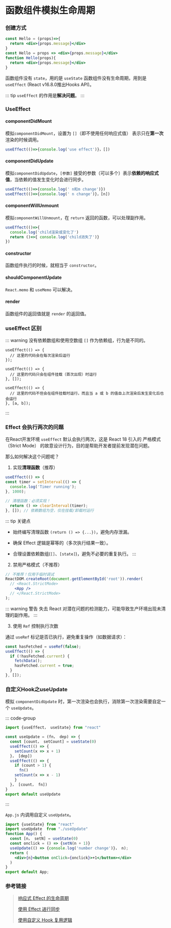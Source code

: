 # 函数组件模拟生命周期

### 创建方式

```jsx
const Hello = (props)=>{
  return <div>{props.message}</div>
}
const Hello = props => <div>{props.message}</div>
function Hello(props){
  return <div>{props.message}</div>
}
```

函数组件没有 `state`，用的是 `useState` 函数组件没有生命周期，用到是 `useEffect` (React v16.8.0推出Hooks API)。

::: tip
`useEffect` 的作用是**解决问题**。
:::

### UseEffect

#### componentDidMount

模拟`componentDidMount`，设置为 `[]`（即不使用任何响应式值） 表示只在**第一次**渲染的时候调用。

```jsx
useEffect(()=>{console.log('use effect')}，[])
```

#### componentDidUpdate

模拟`componentDidUpdate`，`[参数]` 接受的参数（可以多个）表示**依赖的响应式值**，当依赖的值发生变化时会进行同步。

```jsx
useEffect(()=>{console.log(' n和m change')})
useEffect(()=>{console.log(' n change')}，[n])
```

#### componentWillUnmount

模拟`componentWillUnmount`，在 `return` 返回的函数，可以处理副作用。

```jsx
useEffect(()=>{
  console.log('child渲染或变化了')
  return ()=>{ console.log('child消失了')}
})
```

#### constructor

函数组件执行的时候，就相当于 `constructor`。

#### shouldComponentUpdate

`React.memo` 和 `useMemo` 可以解决。

#### render

函数组件的返回值就是 `render` 的返回值。

### useEffect 区别

::: warning 没有依赖数组和使用空数组 `[]` 作为依赖组，行为是不同的。
``` jsx{3,7,11}
useEffect(() => {
  // 这里的代码会在每次渲染后运行
});

useEffect(() => {
  // 这里的代码只会在组件挂载（首次出现）时运行
}, []);

useEffect(() => {
  // 这里的代码不但会在组件挂载时运行，而且当 a 或 b 的值自上次渲染后发生变化后也会运行
}, [a, b]);

```
:::

### Effect 会执行两次的问题

在React开发环境 `useEffect` 默认会执行两次，这是 React 18 引入的 严格模式（Strict Mode） 的故意设计行为，目的是帮助开发者提前发现潜在问题。

那么如何解决这个问题呢？

1. 实现**清理函数**（推荐）
  ```jsx
  useEffect(() => {
  const timer = setInterval(() => {
    console.log('Timer running');
  }, 1000);

  // 清理函数：必须实现！
    return () => clearInterval(timer); 
  }, []); // 依赖数组为空，仅在挂载/卸载时运行
  ```
  ::: tip 关键点
   * 始终编写清理函数 `(return () => {...})`，避免内存泄漏。

   * 确保 Effect 逻辑是幂等的（多次执行结果一致）。

   *  合理设置依赖数组(`[]`、`[state]`)，避免不必要的重复执行。
  :::
  
2. 禁用严格模式（不推荐）

  ```jsx
  // 不推荐！仅用于临时调试
  ReactDOM.createRoot(document.getElementById('root')).render(
    // <React.StrictMode>
      <App />
    // </React.StrictMode>
  );
  ```
  ::: warning 警告
  失去 React 对潜在问题的检测能力，可能导致生产环境出现未清理的副作用。 
  :::

3. 使用 `Ref` 控制执行次数

  通过 `useRef` 标记是否已执行，避免重复操作（如数据请求）：
  ```jsx
  const hasFetched = useRef(false);
  useEffect(() => {
    if (!hasFetched.current) {
      fetchData();
      hasFetched.current = true;
    }
  }, []);
  ```


### 自定义Hook之useUpdate
模拟 `componentDidUpdate` 时，第一次渲染也会执行，消除第一次渲染需要自定一个 `useUpdate`。

::: code-group
```jsx [useUpdate.js]
import {useEffect， useState} from "react"

const useUpdate = (fn， dep) => {
  const [count， setCount] = useState(0)
  useEffect(() => {
    setCount(x => x + 1)
  }， [dep])
  useEffect(() => {
    if (count > 1) {
      fn()
    setCount(x => x - 1)
    }
  }， [count， fn])
}
export default useUpdate
```
::: 

`App.js` 内调用自定义 `useUpdate`。

```jsx
import {useState} from "react"
import useUpdate  from "./useUpdate"
function App() {
  const [n， setN] = useState(0)
  const onclick = () => {setN(n + 1)}
  useUpdate(() => {console.log('number change')}， n);
  return (
    <div>{n}<button onClick={onclick}>+1</button></div>
  )
}
export default App;
```

### 参考链接

> [响应式 Effect 的生命周期](https://zh-hans.react.dev/learn/lifecycle-of-reactive-effects)
>
> [使用 Effect 进行同步](https://zh-hans.react.dev/learn/synchronizing-with-effects)
>
> [使用自定义 Hook 复用逻辑](https://zh-hans.react.dev/learn/reusing-logic-with-custom-hooks)